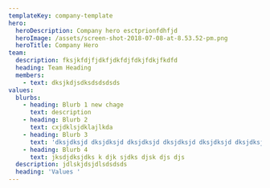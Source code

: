 ```yaml
---
templateKey: company-template
hero:
  heroDescription: Company hero esctprionfdhfjd
  heroImage: /assets/screen-shot-2018-07-08-at-8.53.52-pm.png
  heroTitle: Company Hero
team:
  description: fksjkfdjfjdkfjdkfdjfdkjfdkjfkdfd
  heading: Team Heading
  members:
    - text: dksjkdjsdksdsdsdsds
values:
  blurbs:
    - heading: Blurb 1 new chage
      text: description
    - heading: Blurb 2
      text: cxjdklsjdklajlkda
    - heading: Blurb 3
      text: 'dksjdksjd dksjdksjd dksjdksjd dksjdksjd dksjdksjd dksjdksjd '
    - heading: Blurb 4
      text: jksdjdksjdks k djk sjdks djsk djs djs
  description: jdlskjdsjdlsdsdsds
  heading: 'Values '
---
```


